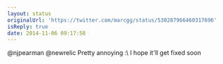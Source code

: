 ```yaml
---
layout: status
originalUrl: 'https://twitter.com/marcgg/status/530287966460317696'
isReply: true
date: 2014-11-06 09:17:58
---
```


@njpearman @newrelic Pretty annoying :\ I hope it'll get fixed soon
